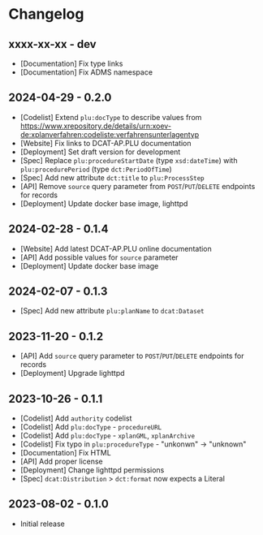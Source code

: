 # Changelog

## xxxx-xx-xx - dev

* [Documentation] Fix type links
* [Documentation] Fix ADMS namespace

## 2024-04-29 - 0.2.0

* [Codelist] Extend `plu:docType` to describe values from https://www.xrepository.de/details/urn:xoev-de:xplanverfahren:codeliste:verfahrensunterlagentyp
* [Website] Fix links to DCAT-AP.PLU documentation
* [Deployment] Set draft version for development
* [Spec] Replace `plu:procedureStartDate` (type `xsd:dateTime`) with `plu:procedurePeriod` (type `dct:PeriodOfTime`)
* [Spec] Add new attribute `dct:title` to `plu:ProcessStep`
* [API] Remove `source` query parameter from `POST`/`PUT`/`DELETE` endpoints for records
* [Deployment] Update docker base image, lighttpd

## 2024-02-28 - 0.1.4

* [Website] Add latest DCAT-AP.PLU online documentation
* [API] Add possible values for `source` parameter
* [Deployment] Update docker base image

## 2024-02-07 - 0.1.3

* [Spec] Add new attribute `plu:planName` to `dcat:Dataset`

## 2023-11-20 - 0.1.2

* [API] Add `source` query parameter to `POST`/`PUT`/`DELETE` endpoints for records
* [Deployment] Upgrade lighttpd

## 2023-10-26 - 0.1.1

* [Codelist] Add `authority` codelist
* [Codelist] Add `plu:docType` - `procedureURL`
* [Codelist] Add `plu:docType` - `xplanGML`, `xplanArchive`
* [Codelist] Fix typo in `plu:procedureType` - "unkonwn" -> "unknown"
* [Documentation] Fix HTML
* [API] Add proper license
* [Deployment] Change lighttpd permissions
* [Spec] `dcat:Distribution` > `dct:format` now expects a Literal

## 2023-08-02 - 0.1.0

* Initial release